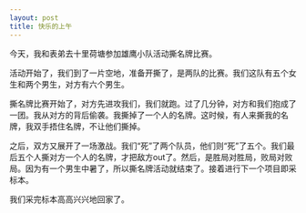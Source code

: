 ```yaml
---
layout: post
title: 快乐的上午
---
```



今天，我和表弟去十里荷塘参加雄鹰小队活动撕名牌比赛。

活动开始了，我们到了一片空地，准备开撕了，是两队的比赛。我们这队有五个女生和两个男生，对方有六个男生。

撕名牌比赛开始了，对方先进攻我们，我们就跑。过了几分钟，对方和我们抱成了一团。我从对方的背后偷袭。我撕掉了一个人的名牌。这时候，有人来撕我的名牌，我双手捂住名牌，不让他们撕掉。

之后，双方又展开了一场激战。我们“死”了两个队员，他们则“死”了五个。我们最后五个人撕对方一个人的名牌，才把敌方out了。然后，是胜局对胜局，败局对败局。因为有一个男生中暑了，所以撕名牌活动就结束了。接着进行下一个项目即采标本。

我们采完标本高高兴兴地回家了。
